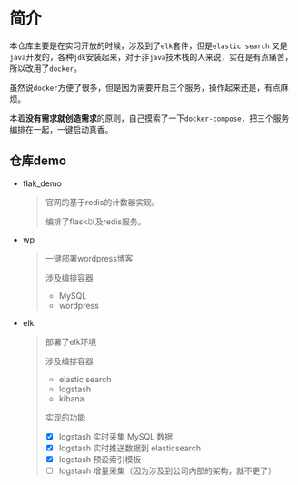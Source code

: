 # 简介

本仓库主要是在实习开放的时候，涉及到了`elk`套件，但是`elastic search` 又是`java`开发的，各种`jdk`安装起来，对于非`java`技术栈的人来说，实在是有点痛苦，所以改用了`docker`。

虽然说`docker`方便了很多，但是因为需要开启三个服务，操作起来还是，有点麻烦。

本着**没有需求就创造需求**的原则，自己摸索了一下`docker-compose`，把三个服务编排在一起，一键启动真香。



## 仓库demo

* flak_demo

  > 官网的基于redis的计数器实现。
  >
  > 编排了flask以及redis服务。

* wp

  > 一键部署wordpress博客
  >
  > 涉及编排容器
  >
  > - MySQL
  > - wordpress

* elk

  > 部署了elk环境
  >
  > 涉及编排容器
  >
  > - elastic search
  > - logstash
  > - kibana
  >
  > 实现的功能
  >
  > - [x] logstash 实时采集 MySQL 数据
  > - [x] logstash 实时推送数据到 elasticsearch
  > - [x] logstash 预设索引模板
  > - [ ] logstash 增量采集（因为涉及到公司内部的架构，就不更了）
